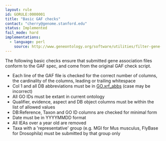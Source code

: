 ```yaml
---
layout: rule
id: GORULE:0000001
title: "Basic GAF checks"
contact: "cherry@genome.stanford.edu"
status: Implemented
fail_mode: hard
implementations:
  - language: perl
    source: http://www.geneontology.org/software/utilities/filter-gene-association.pl
---
```

The following basic checks ensure that submitted gene association files
conform to the GAF spec, and come from the original GAF check script.

-   Each line of the GAF file is checked for the correct number of
    columns, the cardinality of the columns, leading or trailing
    whitespace
-   Col 1 and all DB abbreviations must be in
    [GO.xrf\_abbs](http://www.geneontology.org/cgi-bin/xrefs.cgi) (case
    may be incorrect)
-   All GO IDs must be extant in current ontology
-   Qualifier, evidence, aspect and DB object columns must be within the
    list of allowed values
-   DB:Reference, Taxon and GO ID columns are checked for minimal form
-   Date must be in YYYYMMDD format
-   All IEAs over a year old are removed
-   Taxa with a 'representative' group (e.g. MGI for Mus musculus,
    FlyBase for Drosophila) must be submitted by that group only
